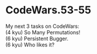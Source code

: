 # CodeWars.53-55
My next 3 tasks on CodeWars:  
(4 kyu) So Many Permutations!  
(6 kyu) Persistent Bugger.  
(6 kyu) Who likes it?
